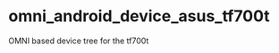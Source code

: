 omni_android_device_asus_tf700t
===============================

OMNI based device tree for the tf700t

